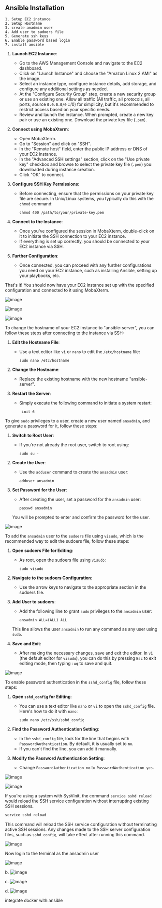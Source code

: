 ## Ansible Installation 
```
1. Setup EC2 instance
2. Setup Hostname
3. create anadmin user
4. Add user to sudoers file
5. Generate ssh keys
6. Enable password based login
7. install ansible

```




1. **Launch EC2 Instance**:
   - Go to the AWS Management Console and navigate to the EC2 dashboard.
   - Click on "Launch Instance" and choose the "Amazon Linux 2 AMI" as the image.
   - Select an instance type, configure instance details, add storage, and configure any additional settings as needed.
   - At the "Configure Security Group" step, create a new security group or use an existing one. Allow all traffic (All traffic, all protocols, all ports, source `0.0.0.0/0` ::/0) for simplicity, but it's recommended to restrict access based on your specific needs.
   - Review and launch the instance. When prompted, create a new key pair or use an existing one. Download the private key file (`.pem`).

2. **Connect using MobaXterm**:
   - Open MobaXterm.
   - Go to "Session" and click on "SSH".
   - In the "Remote host" field, enter the public IP address or DNS of your EC2 instance.
   - In the "Advanced SSH settings" section, click on the "Use private key" checkbox and browse to select the private key file (`.pem`) you downloaded during instance creation.
   - Click "OK" to connect.

3. **Configure SSH Key Permissions**:
   - Before connecting, ensure that the permissions on your private key file are secure. In Unix/Linux systems, you typically do this with the `chmod` command:
     ```
     chmod 400 /path/to/your/private-key.pem
     ```

4. **Connect to the Instance**:
   - Once you've configured the session in MobaXterm, double-click on it to initiate the SSH connection to your EC2 instance.
   - If everything is set up correctly, you should be connected to your EC2 instance via SSH.

5. **Further Configuration**:
   - Once connected, you can proceed with any further configurations you need on your EC2 instance, such as installing Ansible, setting up your playbooks, etc.

That's it! You should now have your EC2 instance set up with the specified configuration and connected to it using MobaXterm.




![image](https://github.com/pranav278/Simple_Devops_Project/assets/84725860/a7e3b4c6-f242-4a16-95c8-3c67d082d418)

![image](https://github.com/pranav278/Simple_Devops_Project/assets/84725860/6b857048-68d3-45bc-a0af-f31290ce3a67)

![image](https://github.com/pranav278/Simple_Devops_Project/assets/84725860/e5058350-4280-4505-b0ef-2c30c13d616d)

To change the hostname of your EC2 instance to "ansible-server", you can follow these steps after connecting to the instance via SSH:

1. **Edit the Hostname File**:
   - Use a text editor like `vi` or `nano` to edit the `/etc/hostname` file:
     ```
     sudo nano /etc/hostname
     ```

2. **Change the Hostname**:
   - Replace the existing hostname with the new hostname "ansible-server".
  

3. **Restart the Server**:
   - Simply execute the following command to initiate a system restart:
     ```
      init 6
     ```

 To give `sudo` privileges to a user, create a new user named `ansadmin`, and generate a password for it, follow these steps:

1. **Switch to Root User**:
   - If you're not already the root user, switch to root using:
     ```
     sudo su -
     ```

2. **Create the User**:
   - Use the `adduser` command to create the `ansadmin` user:
     ```
     adduser ansadmin
     ```

3. **Set Password for the User**:
   - After creating the user, set a password for the `ansadmin` user:
     ```
     passwd ansadmin
     ```
   You will be prompted to enter and confirm the password for the user.

![image](https://github.com/pranav278/Simple_Devops_Project/assets/84725860/abf98d3b-e9fa-41bf-987b-87b3765793e5)


To add the `ansadmin` user to the `sudoers` file using `visudo`, which is the recommended way to edit the sudoers file, follow these steps:

1. **Open sudoers File for Editing**:
   - As root, open the sudoers file using `visudo`:
     ```
     sudo visudo
     ```

2. **Navigate to the sudoers Configuration**:
   - Use the arrow keys to navigate to the appropriate section in the sudoers file.

3. **Add User to sudoers**:
   - Add the following line to grant `sudo` privileges to the `ansadmin` user:
     ```
     ansadmin ALL=(ALL) ALL
     ```

   This line allows the user `ansadmin` to run any command as any user using `sudo`.

4. **Save and Exit**:
   - After making the necessary changes, save and exit the editor. In `vi` (the default editor for `visudo`), you can do this by pressing `Esc` to exit editing mode, then typing `:wq` to save and quit.

![image](https://github.com/pranav278/Simple_Devops_Project/assets/84725860/2e2c9342-71c6-47cb-a56c-0dd97b91deec)


To enable password authentication in the `sshd_config` file, follow these steps:

1. **Open `sshd_config` for Editing**:
   - You can use a text editor like `nano` or `vi` to open the `sshd_config` file. Here's how to do it with `nano`:
     ```
     sudo nano /etc/ssh/sshd_config
     ```

2. **Find the Password Authentication Setting**:
   - In the `sshd_config` file, look for the line that begins with `PasswordAuthentication`. By default, it is usually set to `no`.
   - If you can't find the line, you can add it manually.

3. **Modify the Password Authentication Setting**:
   - Change `PasswordAuthentication no` to `PasswordAuthentication yes`.

![image](https://github.com/pranav278/Simple_Devops_Project/assets/84725860/17fd2def-4865-47c3-9694-32a03f717e23)

![image](https://github.com/pranav278/Simple_Devops_Project/assets/84725860/7d851097-f4a9-43bc-9d04-bd6e488750dc)


If you're using a system with SysVinit, the command `service sshd reload` would reload the SSH service configuration without interrupting existing SSH sessions. 

```bash
service sshd reload
```

This command will reload the SSH service configuration without terminating active SSH sessions. Any changes made to the SSH server configuration files, such as `sshd_config`, will take effect after running this command.

![image](https://github.com/pranav278/Simple_Devops_Project/assets/84725860/5ac8ccc8-b6e5-42b6-acea-f73033727a92)

Now login to the terminal as the ansadmin user

![image](https://github.com/pranav278/Simple_Devops_Project/assets/84725860/507b6387-a02e-4363-9234-eb9ef080e8ed)

b. ![image](https://github.com/pranav278/Simple_Devops_Project/assets/84725860/e542fc87-452e-4ddc-b4f0-945efc4f6b2d)

c. ![image](https://github.com/pranav278/Simple_Devops_Project/assets/84725860/60f93ee3-8193-4839-bec0-5e579edbbb06)

d. ![image](https://github.com/pranav278/Simple_Devops_Project/assets/84725860/bc52dbd8-9813-4044-884e-a6647232dd40)

integrate docker with ansible













